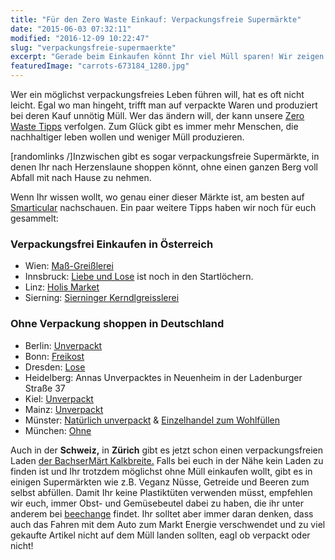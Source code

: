 ```yaml
---
title: "Für den Zero Waste Einkauf: Verpackungsfreie Supermärkte"
date: "2015-06-03 07:32:11"
modified: "2016-12-09 10:22:47"
slug: "verpackungsfreie-supermaerkte"
excerpt: "Gerade beim Einkaufen könnt Ihr viel Müll sparen! Wir zeigen euch Zero Waste Supermärkte für den müllfreien Einkauf in Österreich, Deutschland und der Schweiz."
featuredImage: "carrots-673184_1280.jpg"
---
```


Wer ein möglichst verpackungsfreies Leben führen will, hat es oft nicht leicht. Egal wo man hingeht, trifft man auf verpackte Waren und produziert bei deren Kauf unnötig Müll. Wer das ändern will, der kann unsere [Zero Waste Tipps](https://www.veganblatt.com/t/zero-waste) verfolgen. Zum Glück gibt es immer mehr Menschen, die nachhaltiger leben wollen und weniger Müll produzieren.

\[randomlinks /\]Inzwischen gibt es sogar verpackungsfreie Supermärkte, in denen Ihr nach Herzenslaune shoppen könnt, ohne einen ganzen Berg voll Abfall mit nach Hause zu nehmen.

Wenn Ihr wissen wollt, wo genau einer dieser Märkte ist, am besten auf [Smarticular](http://www.smarticular.net/verzeichnis/) nachschauen. Ein paar weitere Tipps haben wir noch für euch gesammelt:

### Verpackungsfrei Einkaufen in Österreich

*   Wien: [Maß-Greißlerei](http://mass-greisslerei.at/)
*   Innsbruck: [Liebe und Lose](http://www.liebeundlose.at/) ist noch in den Startlöchern.
*   Linz: [Holis Market](http://holis-market.at/)
*   Sierning: [Sierninger Kerndlgreisslerei](https://www.facebook.com/Sierninger-Kerndlgreisslerei-1558003934505899/?fref=ts)

### Ohne Verpackung shoppen in Deutschland

*   Berlin: [Unverpackt](http://original-unverpackt.de/)
*   Bonn: [Freikost](http://www.freikost.de/)
*   Dresden: [Lose](http://www.lose-dresden.de/)
*   Heidelberg: Annas Unverpacktes in Neuenheim in der Ladenburger Straße 37
*   Kiel: [Unverpackt](http://www.unverpackt-kiel.de/)
*   Mainz: [Unverpackt](http://www.unverpackt-mainz.de/)
*   Münster: [Natürlich unverpackt](http://natuerlich-unverpackt.de/) & [Einzelhandel zum Wohlfüllen](http://www.einzelhandel.ms/)
*   München: [Ohne](http://ohne-laden.de/)

Auch in der **Schweiz,** in **Zürich** gibt es jetzt schon einen verpackungsfreien Laden [der BachserMärt Kalkbreite.](http://www.bachsermaert.ch/portfolio/kalkbreite/) Falls bei euch in der Nähe kein Laden zu finden ist und Ihr trotzdem möglichst ohne Müll einkaufen wollt, gibt es in einigen Supermärkten wie z.B. Veganz Nüsse, Getreide und Beeren zum selbst abfüllen. Damit Ihr keine Plastiktüten verwenden müsst, empfehlen wir euch, immer Obst- und Gemüsebeutel dabei zu haben, die ihr unter anderem bei [beechange](http://www.beechange.com/8_re-sack) findet. Ihr solltet aber immer daran denken, dass auch das Fahren mit dem Auto zum Markt Energie verschwendet und zu viel gekaufte Artikel nicht auf dem Müll landen sollten, eagl ob verpackt oder nicht!